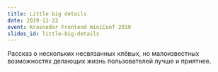 ```yaml
---
title: Little big details
date: 2019-11-23
event: Krasnodar Frontend miniConf 2019
slides_id: little-big-details
---
```


Рассказ о нескольких несвязанных клёвых, но малоизвестных возможностях делающих жизнь пользователей лучше и приятнее.
